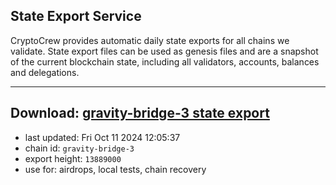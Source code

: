## State Export Service
CryptoCrew provides automatic daily state exports for all chains we validate. State export files can be used as genesis files and are a snapshot of the current blockchain state, including all validators, accounts, balances and delegations.

---
**Download: [gravity-bridge-3 state export](https://dl-eu2.ccvalidators.com/SERVICE/gravitybridge/gravity-bridge-3_export_13889000.json)**
---

- last updated: Fri Oct 11 2024 12:05:37
- chain id: `gravity-bridge-3`
- export height: `13889000`
- use for: airdrops, local tests, chain recovery
